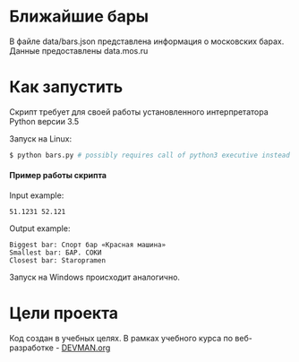 # Ближайшие бары

В файле data/bars.json представлена информация о московских барах. Данные предоставлены
data.mos.ru

# Как запустить

Скрипт требует для своей работы установленного интерпретатора Python версии 3.5

Запуск на Linux:

```bash
$ python bars.py # possibly requires call of python3 executive instead of just python
```
#### Пример работы скрипта 
Input example:
````
51.1231 52.121
````
Output example:
```
Biggest bar: Спорт бар «Красная машина»
Smallest bar: БАР. СОКИ
Closest bar: Staropramen
```

Запуск на Windows происходит аналогично.

# Цели проекта

Код создан в учебных целях. В рамках учебного курса по веб-разработке - [DEVMAN.org](https://devman.org)
